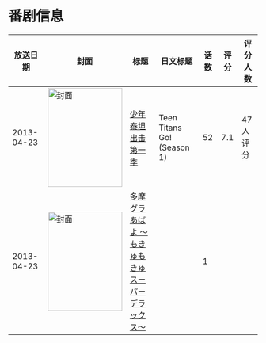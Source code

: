 # 番剧信息

|放送日期|封面|标题|日文标题|话数|评分|评分人数|
|---|---|---|---|---|---|---|
|2013-04-23|<img src="//lain.bgm.tv/pic/cover/c/a1/ff/72993_w6ZnQ.jpg" alt="封面" style="width:150px;height:200px;object-fit:cover;">|[少年泰坦出击 第一季](https://bangumi.tv/subject/72993)|Teen Titans Go! (Season 1)|52|7.1|47人评分|
|2013-04-23|<img src="//lain.bgm.tv/pic/cover/c/b2/9c/404977_AbUaP.jpg" alt="封面" style="width:150px;height:200px;object-fit:cover;">|[多摩グラあばよ ～もきゅもきゅスーパーデラックス～](https://bangumi.tv/subject/404977)||1|||
